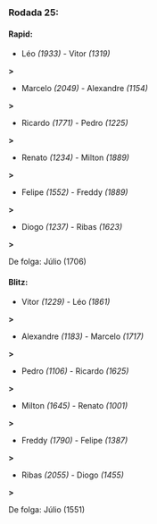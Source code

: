 ### Rodada 25:

#### Rapid:

* Léo *(1933)*     -     Vitor *(1319)*

 **>** 
* Marcelo *(2049)*     -     Alexandre *(1154)*

 **>** 
* Ricardo *(1771)*     -     Pedro *(1225)*

 **>** 
* Renato *(1234)*     -     Milton *(1889)*

 **>** 
* Felipe *(1552)*     -     Freddy *(1889)*

 **>** 
* Diogo *(1237)*     -     Ribas *(1623)*

 **>** 

De folga: Júlio (1706)

#### Blitz:

* Vitor *(1229)*     -     Léo *(1861)*

 **>** 
* Alexandre *(1183)*     -     Marcelo *(1717)*

 **>** 
* Pedro *(1106)*     -     Ricardo *(1625)*

 **>** 
* Milton *(1645)*     -     Renato *(1001)*

 **>** 
* Freddy *(1790)*     -     Felipe *(1387)*

 **>** 
* Ribas *(2055)*     -     Diogo *(1455)*

 **>** 

De folga: Júlio (1551)

